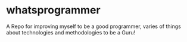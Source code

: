 whatsprogrammer
===============

A Repo for improving myself to be a good programmer, varies of things about technologies and methodologies to be a Guru!
